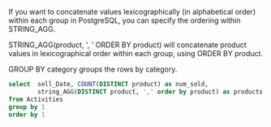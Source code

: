 If you want to concatenate values lexicographically (in alphabetical order) within each group in PostgreSQL, you can specify the ordering within STRING_AGG.

STRING_AGG(product, ', ' ORDER BY product) will concatenate product values in lexicographical order within each group, using ORDER BY product.

GROUP BY category groups the rows by category.



```sql
select  sell_Date, COUNT(DISTINCT product) as num_sold,
        string_AGG(DISTINCT product, ',' order by product) as products
from Activities
group by 1
order by 1
```
